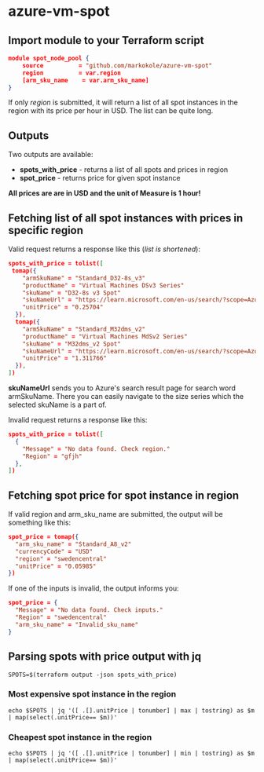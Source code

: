 # azure-vm-spot
 
## Import module to your Terraform script

```json
module spot_node_pool {
    source          = "github.com/markokole/azure-vm-spot"
    region          = var.region
    [arm_sku_name    = var.arm_sku_name]
}
```
If only *region* is submitted, it will return a list of all spot instances in the region with its price per hour in USD. The list can be quite long.

## Outputs

Two outputs are available:
- **spots_with_price** - returns a list of all spots and prices in region
- **spot_price** - returns price for given spot instance

**All prices are are in USD and the unit of Measure is 1 hour!**

## Fetching list of all spot instances with prices in specific region

Valid request returns a response like this (_list is shortened_):
```json
spots_with_price = tolist([
 tomap({
    "armSkuName" = "Standard_D32-8s_v3"
    "productName" = "Virtual Machines DSv3 Series"
    "skuName" = "D32-8s v3 Spot"
    "skuNameUrl" = "https://learn.microsoft.com/en-us/search/?scope=Azure&terms=Standard_D32-8s_v3"
    "unitPrice" = "0.25704"
  }),
  tomap({
    "armSkuName" = "Standard_M32dms_v2"
    "productName" = "Virtual Machines MdSv2 Series"
    "skuName" = "M32dms_v2 Spot"
    "skuNameUrl" = "https://learn.microsoft.com/en-us/search/?scope=Azure&terms=Standard_M32dms_v2"
    "unitPrice" = "1.311766"
  }),
])
```
**skuNameUrl** sends you to Azure's search result page for search word armSkuName. There you can easily navigate to the size series which the selected skuName is a part of.

Invalid request returns a response like this:

```json
spots_with_price = tolist([
  {
    "Message" = "No data found. Check region."
    "Region" = "gfjh"
  },
])
```

## Fetching spot price for spot instance in region

If valid region and arm_sku_name are submitted, the output will be something like this:

```json
spot_price = tomap({
  "arm_sku_name" = "Standard_A8_v2"
  "currencyCode" = "USD"
  "region" = "swedencentral"
  "unitPrice" = "0.05985"
})
```

If one of the inputs is invalid, the output informs you:

```json
spot_price = {
  "Message" = "No data found. Check inputs."
  "Region" = "swedencentral"
  "arm_sku_name" = "Invalid_sku_name"
}
```

## Parsing spots with price output with jq

```shell
SPOTS=$(terraform output -json spots_with_price)
```
### Most expensive spot instance in the region
```shell
echo $SPOTS | jq '([ .[].unitPrice | tonumber] | max | tostring) as $m | map(select(.unitPrice== $m))'
```

### Cheapest spot instance in the region
```shell
echo $SPOTS | jq '([ .[].unitPrice | tonumber] | min | tostring) as $m | map(select(.unitPrice== $m))'
```
